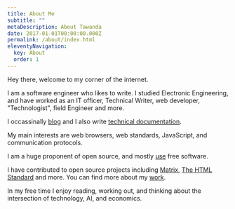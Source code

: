 ```yaml
---
title: About Me
subtitle: ""
metaDescription: About Tawanda
date: 2017-01-01T00:00:00.000Z
permalink: /about/index.html
eleventyNavigation:
  key: About
  order: 1
---
```


Hey there, welcome to my corner of the internet.

I am a software engineer who likes to write. I studied Electronic Engineering, and have worked as an IT officer, Technical Writer, web developer, "Technologist", field Engineer and more. 

I occassinally [blog](blog) and I also write [technical documentation](/projects#technical-documentation).

My main interests are web browsers, web standards, JavaScript, and  communication protocols.

I am a huge proponent of open source, and mostly [use](/uses) free software. 

I have contributed to open source projects including [Matrix](https://matrix.org), [The HTML Standard](https://html.spec.whatwg.org/) and more. You can find more about my [work](/projects).

In my free time I enjoy reading, working out, and thinking about the intersection of technology, AI, and economics.



